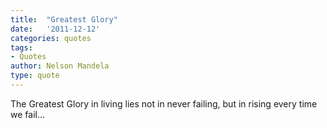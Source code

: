 ```yaml
---
title:  "Greatest Glory"
date:   '2011-12-12'
categories: quotes
tags:
- Quotes
author: Nelson Mandela
type: quote
---
```


The Greatest Glory in living lies not in never failing, but in rising every time we fail…

